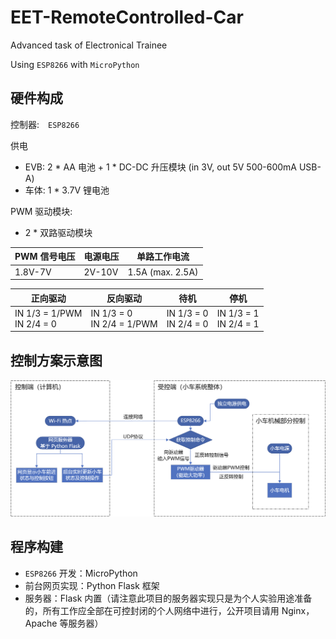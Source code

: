 # EET-RemoteControlled-Car

 Advanced task of Electronical Trainee

 Using `ESP8266` with `MicroPython`


## 硬件构成

 控制器:&emsp;`ESP8266`

 供电
  
  - EVB: 2 * AA 电池 + 1 * DC-DC 升压模块 (in 3V, out 5V 500-600mA USB-A)
  - 车体: 1 * 3.7V 锂电池
 
 PWM 驱动模块:

  - 2 * 双路驱动模块

   | PWM 信号电压 | 电源电压 | 单路工作电流 |
   | ---------- | -------- | ---------- |
   | 1.8V-7V    | 2V-10V    | 1.5A (max. 2.5A)  |

   | 正向驱动 | 反向驱动 | 待机 | 停机 |
   | ------- | ----- | ------------ | --------|
   | IN 1/3 = 1/PWM <br> IN 2/4 = 0 | IN 1/3 = 0 <br> IN 2/4 = 1/PWM | IN 1/3 = 0 <br> IN 2/4 = 0 | IN 1/3 = 1 <br> IN 2/4 = 1 |

## 控制方案示意图

![alt control scheme diagram](./Files/Illustration-00.png)

## 程序构建

 - `ESP8266` 开发：MicroPython
 - 前台网页实现：Python Flask 框架
 - 服务器：Flask 内置（请注意此项目的服务器实现只是为个人实验用途准备的，所有工作应全部在可控封闭的个人网络中进行，公开项目请用 Nginx，Apache 等服务器）
